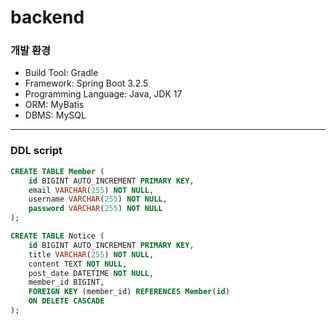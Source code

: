 # backend

### 개발 환경
- Build Tool: Gradle
- Framework: Spring Boot 3.2.5
- Programming Language: Java, JDK 17
- ORM: MyBatis 
- DBMS: MySQL

* * *
### DDL script
```sql
CREATE TABLE Member (
    id BIGINT AUTO_INCREMENT PRIMARY KEY,
    email VARCHAR(255) NOT NULL,
    username VARCHAR(255) NOT NULL,
    password VARCHAR(255) NOT NULL
);

CREATE TABLE Notice (
    id BIGINT AUTO_INCREMENT PRIMARY KEY,
    title VARCHAR(255) NOT NULL,
    content TEXT NOT NULL,
    post_date DATETIME NOT NULL,
    member_id BIGINT,
    FOREIGN KEY (member_id) REFERENCES Member(id)
    ON DELETE CASCADE
);
```